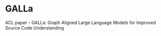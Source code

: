 # GALLa
ACL paper - GALLa: Graph Aligned Large Language Models for Improved Source Code Understanding
